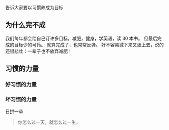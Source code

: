 告诉大家要以习惯养成为目标

## 为什么完不成
我们每年都会给自己订许多目标，减肥，健身，学英语，读 30 本书。
但最后完成的目标少的可怜。
就算完成了，也常常反弹。
好不容易减下来又涨上去，说的还很悲壮：一辈子也不放弃减肥！

## 习惯的力量
### 好习惯的力量
### 坏习惯的力量
日拱一卒
>你怎么过一天，就怎么过一生。
